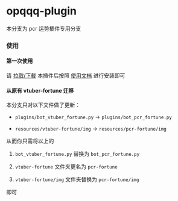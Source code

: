 # opqqq-plugin

本分支为 pcr 运势插件专用分支

### 使用

#### 第一次使用

请 [拉取/下载](https://github.com/fz6m/opqqq-plugin/releases) 本插件后按照 [使用文档](https://fz6m.github.io/opqqq-plugin-press) 进行安装即可

#### 从原有 vtuber-fortune 迁移

本分支只对以下文件做了更新：

 * `plugins/bot_vtuber_fortune.py` -> `plugins/bot_pcr_fortune.py` 

 * `resources/vtuber-fortune/img` -> `resources/pcr-fortune/img`

从而你只需将以上的 

1. `bot_vtuber_fortune.py` 替换为 `bot_pcr_fortune.py` 

2. `vtuber-fortune` 文件夹更名为 `pcr-fortune` 

3. `vtuber-fortune/img` 文件夹替换为 `pcr-fortune/img` 

即可






